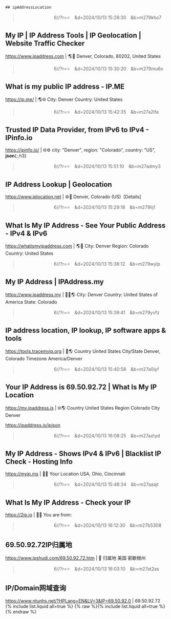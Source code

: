 ```tip
## ipAddressLocation
```
>　　　　　　　　6//?r=⭐　&d=2024/10/13 15:28:30　&b=m279kho7
## My IP | IP Address Tools | IP Geolocation | Website Traffic Checker
<https://www.ipaddress.com>
|
🌎🚩
Denver, Colorado, 80202, United States

>　　　　　　　　6//?r=⭐　&d=2024/10/13 15:30:20　&b=m279mu6o
## What is my public IP address - IP.ME
<https://ip.me/>
|
🌎🌐
City:	Denver
Country:	United States

>　　　　　　　　6//?r=⭐　&d=2024/10/13 15:42:35　&b=m27a2lfa
## Trusted IP Data Provider, from IPv6 to IPv4 - IPinfo.io
<https://ipinfo.io/>
|
🌐⚙️
city:
"Denver",
region:
"Colorado",
country:
"US",
**json**{:.h3}<br>

>　　　　　　　　6//?r=⭐　&d=2024/10/13 15:51:10　&b=m27admy3
## IP Address Lookup | Geolocation
<https://www.iplocation.net>
|
⚙️🌿
Denver, Colorado (US)  [Details]

>　　　　　　　　6//?r=⭐　&d=2024/10/13 15:29:18　&b=m279lij1
## What Is My IP Address - See Your Public Address - IPv4 & IPv6
<https://whatismyipaddress.com>
|
🌎🤪
City: Denver
Region: Colorado
Country: United States

>　　　　　　　　6//?r=⭐　&d=2024/10/13 15:38:12　&b=m279wylp
## My IP Address | IPAddress.my
<https://www.ipaddress.my>
|
🚩🌐🌎
City:	Denver
Country:	United States of America
State:	Colorado

>　　　　　　　　6//?r=⭐　&d=2024/10/13 15:39:41　&b=m279yvfz
## IP address location, IP lookup, IP software apps & tools
<https://tools.tracemyip.org>
|
🚩🌎
Country	 United States
City/State	Denver, Colorado
Timezone	America/Denver

>　　　　　　　　6//?r=⭐　&d=2024/10/13 15:40:58　&b=m27a0iyf
## Your IP Address is 69.50.92.72 | What Is My IP Location
<https://my.ipaddress.is>
|
🌐🌎
Country	United States
Region	Colorado
City	Denver

https://ipaddress.is/ipjson

>　　　　　　　　6//?r=⭐　&d=2024/10/13 16:08:25　&b=m27aztyd
## My IP Address - Shows IPv4 & IPv6 | Blacklist IP Check - Hosting Info
<https://myip.ms>
|
🚩🌐
Your Location	USA,  Ohio,  Cincinnati

>　　　　　　　　6//?r=⭐　&d=2024/10/13 15:48:34　&b=m27aaajt
## What Is My IP Address - Check your IP
<https://2ip.io>
|
🤪🚩
You are from:

>　　　　　　　　6//?r=⭐　&d=2024/10/13 16:12:30　&b=m27b5308
## 69.50.92.72IP归属地
<https://www.ipshudi.com/69.50.92.72.htm>
|
🤪
归属地	美国 密歇根州

>　　　　　　　　6//?r=⭐　&d=2024/10/13 16:03:10　&b=m27at2as
## IP/Domain网域查询
<https://www.ntunhs.net/?HPLang=EN&LV=3&IP=69.50.92.0>
|
69.50.92.72
{% include list.liquid all=true %}
{% raw %}{% include list.liquid all=true %}{% endraw %}
